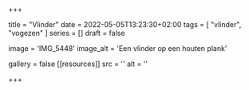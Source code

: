 +++

title = "Vlinder"
date = 2022-05-05T13:23:30+02:00 
tags = [ "vlinder", "vogezen" ] 
series = [] 
draft = false

image = 'IMG_5448'
image_alt = 'Een vlinder op een houten plank'

gallery = false
[[resources]]
src = ''
alt = ''


+++
